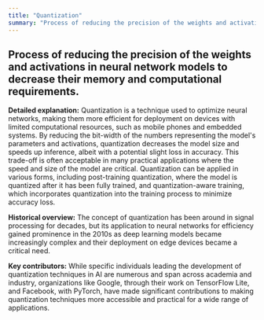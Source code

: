 ```yaml
---
title: "Quantization"
summary: "Process of reducing the precision of the weights and activations in neural network models to decrease their memory and computational requirements."
---
```


## Process of reducing the precision of the weights and activations in neural network models to decrease their memory and computational requirements.

**Detailed explanation:** Quantization is a technique used to optimize neural networks, making them more efficient for deployment on devices with limited computational resources, such as mobile phones and embedded systems. By reducing the bit-width of the numbers representing the model's parameters and activations, quantization decreases the model size and speeds up inference, albeit with a potential slight loss in accuracy. This trade-off is often acceptable in many practical applications where the speed and size of the model are critical. Quantization can be applied in various forms, including post-training quantization, where the model is quantized after it has been fully trained, and quantization-aware training, which incorporates quantization into the training process to minimize accuracy loss.

**Historical overview:** The concept of quantization has been around in signal processing for decades, but its application to neural networks for efficiency gained prominence in the 2010s as deep learning models became increasingly complex and their deployment on edge devices became a critical need.

**Key contributors:** While specific individuals leading the development of quantization techniques in AI are numerous and span across academia and industry, organizations like Google, through their work on TensorFlow Lite, and Facebook, with PyTorch, have made significant contributions to making quantization techniques more accessible and practical for a wide range of applications.

